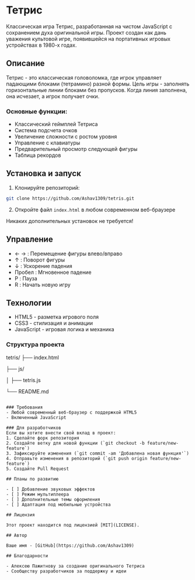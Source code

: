 # Тетрис

Классическая игра Тетрис, разработанная на чистом JavaScript с сохранением духа оригинальной игры. Проект создан как дань уважения культовой игре, появившейся на портативных игровых устройствах в 1980-х годах.

## Описание

Тетрис - это классическая головоломка, где игрок управляет падающими блоками (тетрамино) разной формы. Цель игры - заполнять горизонтальные линии блоками без пропусков. Когда линия заполнена, она исчезает, а игрок получает очки.

### Основные функции:
- Классический геймплей Тетриса
- Система подсчета очков
- Увеличение сложности с ростом уровня
- Управление с клавиатуры
- Предварительный просмотр следующей фигуры
- Таблица рекордов

## Установка и запуск

1. Клонируйте репозиторий:
```bash
git clone https://github.com/Ashav1309/tetris.git
```

2. Откройте файл `index.html` в любом современном веб-браузере

Никаких дополнительных установок не требуется!

## Управление

- ← → : Перемещение фигуры влево/вправо
- ↑ : Поворот фигуры
- ↓ : Ускорение падения
- Пробел : Мгновенное падение
- P : Пауза
- R : Начать новую игру

## Технологии

- HTML5 - разметка игрового поля
- CSS3 - стилизация и анимации
- JavaScript - игровая логика и механика

### Структура проекта

tetris/
├── index.html

├── js/

│ ├── tetris.js

└── README.md
```

### Требования
- Любой современный веб-браузер с поддержкой HTML5
- Включенный JavaScript

### Для разработчиков
Если вы хотите внести свой вклад в проект:
1. Сделайте форк репозитория
2. Создайте ветку для новой функции (`git checkout -b feature/new-feature`)
3. Зафиксируйте изменения (`git commit -am 'Добавлена новая функция'`)
4. Отправьте изменения в репозиторий (`git push origin feature/new-feature`)
5. Создайте Pull Request

## Планы по развитию

- [ ] Добавление звуковых эффектов
- [ ] Режим мультиплеера
- [ ] Дополнительные темы оформления
- [ ] Адаптация под мобильные устройства

## Лицензия

Этот проект находится под лицензией [MIT](LICENSE).

## Автор

Ваше имя - [GitHub](https://github.com/Ashav1309)

## Благодарности

- Алексею Пажитнову за создание оригинального Тетриса
- Сообществу разработчиков за поддержку и идеи
